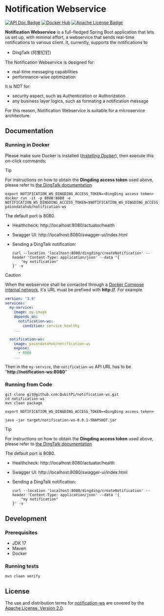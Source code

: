 Notification Webservice
=======================

[![API Doc Badge]][API Doc URL]
[![Docker Hub][Docker Pulls Badge]][Docker Hub URL]
[![Apache License Badge]][Apache License, Version 2.0]

__Notification Webservice__ is a full-fledged Spring Boot application that lets us set up, with minimal effort, a
webservice that sends real-time notifications to various client. It, currently, supports the notifications to

- DingTalk (阿里钉钉)

The Notification Webservice is designed for:

- real-time messaging capabilities
- performance-wise optimization

It is NOT for:

- security aspect, such as Authentication or Authorization
- any business layer logics, such as formating a notification message

For this reason, Notification Webservice is suitable for a microservice architecture.

Documentation
-------------

### Running in Docker

Please make sure Docker is installed
([_Installing Docker_](https://docker.qubitpi.org/desktop/setup/install/mac-install/)), then execute this on-click
commands:

> [!TIP]
>
> For instructions on how to obtain the __Dingding access token__ used above, please refer to
> [the DingTalk documentation](https://open.dingtalk.com/document/orgapp/custom-robot-access)

```console
export NOTIFICATION_WS_DINGDING_ACCESS_TOKEN=<DingDing access token>
docker run -it -p 8080:8080 -e NOTIFICATION_WS_DINGDING_ACCESS_TOKEN=$NOTIFICATION_WS_DINGDING_ACCESS_TOKEN paiondatahub/notification-ws
```

The default port is 8080.

- Healthcheck: http://localhost:8080/actuator/health
- Swagger UI: http://localhost:8080/swagger-ui/index.html
- Sending a DingTalk notification:

  ```console
  curl --location 'localhost:8080/dingding/createNotification' --header 'Content-Type: application/json' --data '{
      "my notification"
  }' -v
  ```

> [!CAUTION]
>
> When the webservice shall be contacted through a
> [Docker Compose internal network](https://docker.qubitpi.org/compose/how-tos/networking/), it's URL must be prefixed
> with __http://__. For example
>
> ```yaml
> version: "3.9"
> services:
>   my-service:
>     image: my-image
>     depends_on:
>       notification-ws:
>         condition: service_healthy
>     ...
>
>   notification-ws:
>     image: paiondatahub/notification-ws
>     expose:
>       - 8080
>     ...
> ```
>
> Then in the `my-service`, the `notification-ws` API URL has to be "__http://notification-ws:8080__"

### Running from Code

```console
git clone git@github.com:QubitPi/notification-ws.git
cd notification-ws
mvn clean package

export NOTIFICATION_WS_DINGDING_ACCESS_TOKEN=<DingDing access token>

java -jar target/notification-ws-0.0.1-SNAPSHOT.jar
```

> [!TIP]
>
> For instructions on how to obtain the __Dingding access token__ used above, please refer to
> [the DingTalk documentation](https://open.dingtalk.com/document/orgapp/custom-robot-access)

The default port is 8080.

- Healthcheck: http://localhost:8080/actuator/health
- Swagger UI: http://localhost:8080/swagger-ui/index.html
- Sending a DingTalk notification:

  ```console
  curl --location 'localhost:8080/dingding/createNotification' --header 'Content-Type: application/json' --data '{
      "my notification"
  }' -v
  ```

Development
-----------

### Prerequisites

- JDK 17
- Maven
- Docker

### Running tests

```console
mvn clean verify
```

License
-------

The use and distribution terms for [notification-ws]() are covered by the [Apache License, Version 2.0].

[Apache License Badge]: https://img.shields.io/badge/Apache%202.0-F25910.svg?style=for-the-badge&logo=Apache&logoColor=white
[Apache License, Version 2.0]: https://www.apache.org/licenses/LICENSE-2.0
[API Doc Badge]: https://img.shields.io/badge/Open%20API-Swagger-85EA2D.svg?style=for-the-badge&logo=openapiinitiative&logoColor=white&labelColor=6BA539
[API Doc URL]: https://springdoc.org/

[Docker Pulls Badge]: https://img.shields.io/docker/pulls/paiondatahub/notification-ws?style=for-the-badge&logo=docker&color=2596EC
[Docker Hub URL]: https://hub.docker.com/r/paiondatahub/notification-ws

